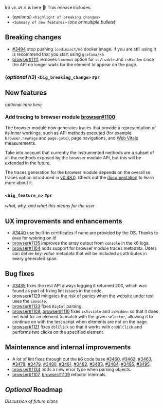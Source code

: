 k6 `v0.49.0` is here 🎉! This release includes:

- (_optional_) `<highlight of breaking changes>`
- `<Summary of new features>` (_one or multiple bullets_)


## Breaking changes


- [#3494](https://github.com/grafana/k6/pull/3494) stop pushing `loadimpact/k6` docker image. If you are still using it is recommend that you start using `grafana/k6`
- [browser#1111](https://github.com/grafana/xk6-browser/pull/1111) removes `timeout` option for `isVisible` and `isHidden` since the API no longer waits for the element to appear on the page.


### (_optional h3_) `<big_breaking_change>` `#pr`

## New features

_optional intro here_

### Add tracing to browser module [browser#1100](https://github.com/grafana/xk6-browser/pull/1100)

The browser module now generates traces that provide a representation of its inner workings, such as API methods executed (for example `browser.newPage` and `page.goto`), page navigations, and [Web Vitals](https://grafana.com/docs/k6/latest/using-k6-browser/metrics/#googles-core-web-vitals) measurements.

Take into account that currently the instrumented methods are a subset of all the methods exposed by the browser module API, but this will be extended in the future.

The traces generation for the browser module depends on the overall `k6` traces option introduced in [v0.48.0](https://github.com/grafana/k6/releases/tag/v0.48.0). Check out the [documentation](https://grafana.com/docs/k6/latest/using-k6/k6-options/reference/#traces-output) to learn more about it.

### `<big_feature_n>` `#pr`

_what, why, and what this means for the user_

## UX improvements and enhancements

- [#3440](https://github.com/grafana/k6/pull/3440) use built-in certificates if none are provided by the OS. Thanks to `@mem` for wokring on it!
- [browser#1135](https://github.com/grafana/xk6-browser/pull/1135) improves the array output from `console` in the k6 logs.
- [browser#1104](https://github.com/grafana/xk6-browser/pull/1104) adds support for browser module traces metadata. Users can define *key-value* metadata that will be included as attributes in every generated span.

## Bug fixes

- [#3485](https://github.com/grafana/k6/pull/3485) fixes the rest API always logging it returned 200, which was found as part of fixing lint issues in the code.
- [browser#1129](https://github.com/grafana/xk6-browser/pull/1129) mitigates the risk of panics when the website under test uses the `console`.
- [browser#1133](https://github.com/grafana/xk6-browser/pull/1133) fixes `BigInt` parsing.
- [browser#1108](https://github.com/grafana/xk6-browser/pull/1108), [browser#1110](https://github.com/grafana/xk6-browser/pull/1110) fixes `isVisible` and `isHidden` so that it does not wait for an element to match with the given `selector`, allowing it to continue on with the test script when elements are not on the page.
- [browser#1121](https://github.com/grafana/xk6-browser/pull/1121) fixes `dblClick` so that it works with `onDblClick` and performs two clicks on the specified element.

## Maintenance and internal improvements

- A lot of lint fixes through out the k6 code base [#3460](https://github.com/grafana/k6/pull/3460), [#3462](https://github.com/grafana/k6/pull/3462), [#3463](https://github.com/grafana/k6/pull/3463), [#3478](https://github.com/grafana/k6/pull/3478), [#3479](https://github.com/grafana/k6/pull/3479), [#3480](https://github.com/grafana/k6/pull/3480), [#3481](https://github.com/grafana/k6/pull/3481), [#3482](https://github.com/grafana/k6/pull/3482), [#3483](https://github.com/grafana/k6/pull/3483), [#3484](https://github.com/grafana/k6/pull/3484), [#3485](https://github.com/grafana/k6/pull/3485), [#3495](https://github.com/grafana/k6/pull/3495).
- [browser#1134](https://github.com/grafana/xk6-browser/pull/1134) adds a new error type when parsing objects.
- [browser#1107](https://github.com/grafana/xk6-browser/pull/1107), [browser#1109](https://github.com/grafana/xk6-browser/pull/1109) refactor internals.

## _Optional_ Roadmap

_Discussion of future plans_

